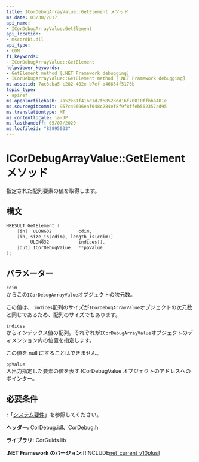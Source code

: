 ```yaml
---
title: ICorDebugArrayValue::GetElement メソッド
ms.date: 03/30/2017
api_name:
- ICorDebugArrayValue.GetElement
api_location:
- mscordbi.dll
api_type:
- COM
f1_keywords:
- ICorDebugArrayValue::GetElement
helpviewer_keywords:
- GetElement method [.NET Framework debugging]
- ICorDebugArrayValue::GetElement method [.NET Framework debugging]
ms.assetid: 7ac3cba5-c282-402e-b7ef-b46634f5176b
topic_type:
- apiref
ms.openlocfilehash: 7a52e61f41bd1d7f68523dd16f70010ffbba401e
ms.sourcegitcommit: 957c49696eaf048c284ef8f9f8ffeb562357ad95
ms.translationtype: MT
ms.contentlocale: ja-JP
ms.lasthandoff: 05/07/2020
ms.locfileid: "82895033"
---
```

# <a name="icordebugarrayvaluegetelement-method"></a>ICorDebugArrayValue::GetElement メソッド
指定された配列要素の値を取得します。  
  
## <a name="syntax"></a>構文  
  
```cpp  
HRESULT GetElement (  
    [in]  ULONG32          cdim,  
    [in, size_is(cdim), length_is(cdim)]
         ULONG32           indices[],  
    [out] ICorDebugValue   **ppValue  
);  
```  
  
## <a name="parameters"></a>パラメーター  
 `cdim`  
 からこの`ICorDebugArrayValue`オブジェクトの次元数。  
  
 この値は、 `indices`配列のサイズが`ICorDebugArrayValue`オブジェクトの次元数と同じであるため、配列のサイズでもあります。  
  
 `indices`  
 からインデックス値の配列。それぞれが`ICorDebugArrayValue`オブジェクトのディメンション内の位置を指定します。  
  
 この値を null にすることはできません。  
  
 `ppValue`  
 入出力指定した要素の値を表す ICorDebugValue オブジェクトのアドレスへのポインター。  
  
## <a name="requirements"></a>必要条件  
 **:**「[システム要件](../../get-started/system-requirements.md)」を参照してください。  
  
 **ヘッダー:** CorDebug.idl、CorDebug.h  
  
 **ライブラリ:** CorGuids.lib  
  
 **.NET Framework のバージョン:**[!INCLUDE[net_current_v10plus](../../../../includes/net-current-v10plus-md.md)]

